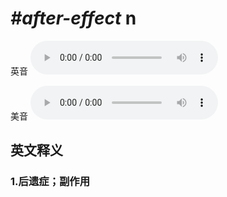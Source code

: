 # ***\#after-effect*** n
英音
<audio src="./media/after-effect1_AAC.aac" controls="controls"></audio>

美音
<audio src="./media/after-effect2_AAC.aac" controls="controls"></audio>



  

英文释义
---
### 1.**后遗症；副作用**  


